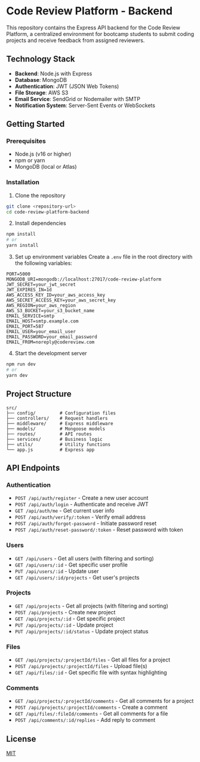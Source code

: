 # Code Review Platform - Backend

This repository contains the Express API backend for the Code Review Platform, a centralized environment for bootcamp students to submit coding projects and receive feedback from assigned reviewers.

## Technology Stack

- **Backend**: Node.js with Express
- **Database**: MongoDB
- **Authentication**: JWT (JSON Web Tokens)
- **File Storage**: AWS S3
- **Email Service**: SendGrid or Nodemailer with SMTP
- **Notification System**: Server-Sent Events or WebSockets

## Getting Started

### Prerequisites

- Node.js (v16 or higher)
- npm or yarn
- MongoDB (local or Atlas)

### Installation

1. Clone the repository

```bash
git clone <repository-url>
cd code-review-platform-backend
```

2. Install dependencies

```bash
npm install
# or
yarn install
```

3. Set up environment variables
Create a `.env` file in the root directory with the following variables:

```
PORT=5000
MONGODB_URI=mongodb://localhost:27017/code-review-platform
JWT_SECRET=your_jwt_secret
JWT_EXPIRES_IN=1d
AWS_ACCESS_KEY_ID=your_aws_access_key
AWS_SECRET_ACCESS_KEY=your_aws_secret_key
AWS_REGION=your_aws_region
AWS_S3_BUCKET=your_s3_bucket_name
EMAIL_SERVICE=smtp
EMAIL_HOST=smtp.example.com
EMAIL_PORT=587
EMAIL_USER=your_email_user
EMAIL_PASSWORD=your_email_password
EMAIL_FROM=noreply@codereview.com
```

4. Start the development server

```bash
npm run dev
# or
yarn dev
```

## Project Structure

```
src/
├── config/         # Configuration files
├── controllers/    # Request handlers
├── middleware/     # Express middleware
├── models/         # Mongoose models
├── routes/         # API routes
├── services/       # Business logic
├── utils/          # Utility functions
└── app.js          # Express app
```

## API Endpoints

### Authentication

- `POST /api/auth/register` - Create a new user account
- `POST /api/auth/login` - Authenticate and receive JWT
- `GET /api/auth/me` - Get current user info
- `POST /api/auth/verify/:token` - Verify email address
- `POST /api/auth/forgot-password` - Initiate password reset
- `POST /api/auth/reset-password/:token` - Reset password with token

### Users

- `GET /api/users` - Get all users (with filtering and sorting)
- `GET /api/users/:id` - Get specific user profile
- `PUT /api/users/:id` - Update user
- `GET /api/users/:id/projects` - Get user's projects

### Projects

- `GET /api/projects` - Get all projects (with filtering and sorting)
- `POST /api/projects` - Create new project
- `GET /api/projects/:id` - Get specific project
- `PUT /api/projects/:id` - Update project
- `PUT /api/projects/:id/status` - Update project status

### Files

- `GET /api/projects/:projectId/files` - Get all files for a project
- `POST /api/projects/:projectId/files` - Upload file(s)
- `GET /api/files/:id` - Get specific file with syntax highlighting

### Comments

- `GET /api/projects/:projectId/comments` - Get all comments for a project
- `POST /api/projects/:projectId/comments` - Create a comment
- `GET /api/files/:fileId/comments` - Get all comments for a file
- `POST /api/comments/:id/replies` - Add reply to comment

## License

[MIT](LICENSE)
